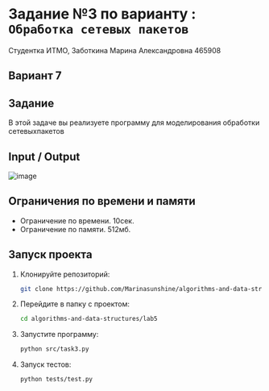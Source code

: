 # Задание №3 по варианту  : `Обработка сетевых пакетов`
Студентка ИТМО,  Заботкина Марина Александровна 465908

## Вариант 7

## Задание 
В этой задаче вы реализуете программу для моделирования обработки сетевыхпакетов

## Input / Output 

![image](https://github.com/user-attachments/assets/e9db9821-d696-48c6-b678-75de01935f00)

## Ограничения по времени и памяти

- Ограничение по времени. 10сек.
- Ограничение по памяти. 512мб.

## Запуск проекта
1. Клонируйте репозиторий:
   ```bash
   git clone https://github.com/Marinasunshine/algorithms-and-data-structures.git
   ```
2. Перейдите в папку с проектом:
   ```bash
   cd algorithms-and-data-structures/lab5
   ```
3. Запустите программу:
   ```bash
   python src/task3.py
   ```

4. Запуск тестов:
   ```bash
   python tests/test.py
   ```
